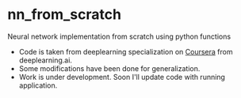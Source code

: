 # nn_from_scratch
Neural network implementation from scratch using python functions

- Code is taken from deeplearning specialization on [Coursera](https://www.coursera.org/specializations/deep-learning) from deeplearning.ai.
- Some modifications have been done for generalization.
- Work is under development. Soon I'll update code with running application.

